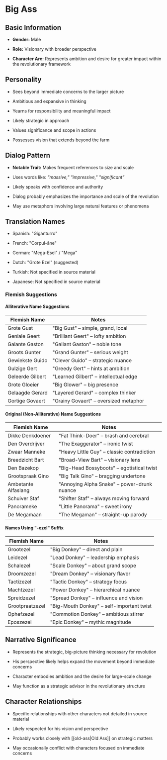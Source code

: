 # Big Ass

## Basic Information

- **Gender:** Male
- **Role:** Visionary with broader perspective
    
- **Character Arc:** Represents ambition and desire for greater impact within the revolutionary framework
    

## Personality

- Sees beyond immediate concerns to the larger picture
    
- Ambitious and expansive in thinking
    
- Yearns for responsibility and meaningful impact
    
- Likely strategic in approach
    
- Values significance and scope in actions
    
- Possesses vision that extends beyond the farm
    

## Dialog Pattern

- **Notable Trait:** Makes frequent references to size and scale
    
- Uses words like: _"massive,"_ _"impressive,"_ _"significant"_
    
- Likely speaks with confidence and authority
    
- Dialog probably emphasizes the importance and scale of the revolution
    
- May use metaphors involving large natural features or phenomena
    

## Translation Names

- Spanish: "Giganturro"
    
- French: "Corpul-âne"
    
- German: "Mega-Esel" / "Mega"
    
- Dutch: "Grote Ezel" (suggested)
    
- Turkish: Not specified in source material
    
- Japanese: Not specified in source material
    

### Flemish Suggestions

#### Alliterative Name Suggestions

|Flemish Name|Notes|
|---|---|
|Grote Gust|"Big Gust" – simple, grand, local|
|Geniale Geert|"Brilliant Geert" – lofty ambition|
|Galante Gaston|"Gallant Gaston" – noble tone|
|Groots Gunter|"Grand Gunter" – serious weight|
|Gewiekste Guido|"Clever Guido" – strategic nuance|
|Gulzige Gert|"Greedy Gert" – hints at ambition|
|Geleerde Gilbert|"Learned Gilbert" – intellectual edge|
|Grote Gloeier|"Big Glower" – big presence|
|Gelaagde Gerard|"Layered Gerard" – complex thinker|
|Gortige Govaert|"Grainy Govaert" – oversized metaphor|

#### Original (Non-Alliterative) Name Suggestions

|Flemish Name|Notes|
|---|---|
|Dikke Denkdoener|"Fat Think-Doer" – brash and cerebral|
|Den Overdrijver|"The Exaggerator" – ironic twist|
|Zwaar Manneke|"Heavy Little Guy" – classic contradiction|
|Breedzicht Bart|"Broad-View Bart" – visionary lens|
|Den Bazekop|"Big-Head Bossyboots" – egotistical twist|
|Grootspraak Gino|"Big Talk Gino" – bragging undertone|
|Ambetante Alfaslang|"Annoying Alpha Snake" – power-drunk nuance|
|Schuiver Staf|"Shifter Staf" – always moving forward|
|Panorameke|"Little Panorama" – sweet irony|
|De Megamaan|"The Megaman" – straight-up parody|

#### Names Using "-ezel" Suffix

|Flemish Name|Notes|
|---|---|
|Grootezel|"Big Donkey" – direct and plain|
|Leidezel|"Lead Donkey" – leadership emphasis|
|Schalezel|"Scale Donkey" – about grand scope|
|Droomzezel|"Dream Donkey" – visionary flavor|
|Tactizezel|"Tactic Donkey" – strategy focus|
|Machtzezel|"Power Donkey" – hierarchical nuance|
|Spreidzezel|"Spread Donkey" – influence and vision|
|Grootpraatzezel|"Big-Mouth Donkey" – self-important twist|
|Ophefzezel|"Commotion Donkey" – ambitious stirrer|
|Eposzezel|"Epic Donkey" – mythic magnitude|

## Narrative Significance

- Represents the strategic, big-picture thinking necessary for revolution
    
- His perspective likely helps expand the movement beyond immediate concerns
    
- Character embodies ambition and the desire for large-scale change
    
- May function as a strategic advisor in the revolutionary structure
    

## Character Relationships

- Specific relationships with other characters not detailed in source material
    
- Likely respected for his vision and perspective
    
- Probably works closely with [[old-ass|Old Ass]] on strategic matters
    
- May occasionally conflict with characters focused on immediate concerns